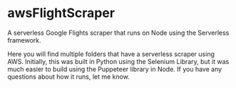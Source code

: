 # awsFlightScraper
A serverless Google Flights scraper that runs on Node using the Serverless framework.

Here you will find multiple folders that have a serverless scraper using AWS.  Initially, this was built in Python using the Selenium Library, but it was much easier to build
using the Puppeteer library in Node.  If you have any questions about how it runs, let me know.
